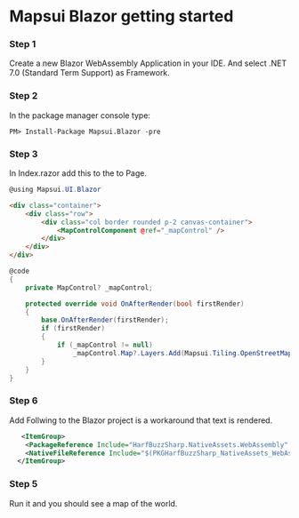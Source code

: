 
# Mapsui Blazor getting started

### Step 1
Create a new Blazor WebAssembly Application in your IDE.
And select .NET 7.0 (Standard Term Support) as Framework.

### Step 2
In the package manager console type:
```console
PM> Install-Package Mapsui.Blazor -pre
```

### Step 3
In Index.razor add this to the to Page.

```csharp
@using Mapsui.UI.Blazor
```

```html
<div class="container">
    <div class="row">
        <div class="col border rounded p-2 canvas-container">
            <MapControlComponent @ref="_mapControl" />
        </div>
    </div>
</div>
```
```csharp
@code 
{
    private MapControl? _mapControl;

    protected override void OnAfterRender(bool firstRender)
    {
        base.OnAfterRender(firstRender);
        if (firstRender)
        {
            if (_mapControl != null)
                _mapControl.Map?.Layers.Add(Mapsui.Tiling.OpenStreetMap.CreateTileLayer());
        }
    }
}
```
### Step 6
Add Follwing to the Blazor project is a workaround that text is rendered.
```xml
   <ItemGroup>
	<PackageReference Include="HarfBuzzSharp.NativeAssets.WebAssembly" Version="2.8.2.3" GeneratePathProperty="true" />
    <NativeFileReference Include="$(PKGHarfBuzzSharp_NativeAssets_WebAssembly)\build\netstandard1.0\libHarfBuzzSharp.a\3.1.12\libHarfBuzzSharp.a" />
  </ItemGroup>
```	

### Step 5
Run it and you should see a map of the world.
